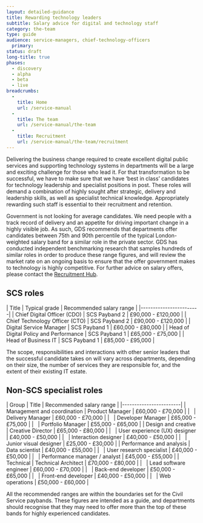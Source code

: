 ```yaml
---
layout: detailed-guidance
title: Rewarding technology leaders
subtitle: Salary advice for digital and technology staff
category: the-team
type: guide
audience: service-managers, chief-technology-officers
  primary: 
status: draft
long-title: true
phases:
  - discovery
  - alpha
  - beta
  - live
breadcrumbs:
  -
    title: Home
    url: /service-manual
  -
    title: The team
    url: /service-manual/the-team
  -
    title: Recruitment
    url: /service-manual/the-team/recruitment
---
```


Delivering the business change required to create excellent digital public services and supporting technology systems in departments will be a large and exciting challenge for those who lead it. For that transformation to be successful, we have to make sure that we have ‘best in class’ candidates for technology leadership and specialist positions in post. These roles will demand a combination of highly sought after strategic, delivery and leadership skills, as well as specialist technical knowledge. Appropriately rewarding such staff is essential to their recruitment and retention. 

Government is not looking for average candidates. We need people with a track record of delivery and an appetite for driving important change in a highly visible job. As such, GDS recommends that departments offer candidates between 75th and 90th percentile of the typical London-weighted salary band for a similar role in the private sector. GDS has conducted independent benchmarking research that samples hundreds of similar roles in order to produce these range figures, and will review the market rate on an ongoing basis to ensure that the offer government makes to technology is highly competitive. For further advice on salary offers, please contact the [Recruitment Hub](mailto:digitaltalent@digital.cabinet-office.gov.uk). 

## SCS roles

| Title | Typical grade | Recommended salary range |
|------------------------|
| Chief Digital Officer (CDO)  | SCS Payband 2 | £90,000 - £120,000 |
| Chief Technology Officer (CTO) | SCS Payband 2 | £90,000 - £120,000 |
| Digital Service Manager | SCS Payband 1 | £60,000 - £80,000 |
| Head of Digital Policy and Performance | SCS Payband 1 | £65,000 - £75,000 |
| Head of Business IT  | SCS Payband 1 | £85,000 - £95,000 |


The scope, responsibilities and interactions with other senior leaders that the successful candidate takes on will vary across departments, depending on their size, the number of services they are responsible for, and the extent of their existing IT estate. 

## Non-SCS specialist roles


| Group | Title | Recommended salary range |
|------------------------|
| Management and coordination | Product Manager | £60,000 - £70,000 |
| &nbsp;  | Delivery Manager | £60,000 - £70,000 |
| &nbsp; | Developer Manager | £65,000 - £75,000 |
| &nbsp; | Portfolio Manager | £55,000 - £65,000 |
| Design and creative  | Creative Director | £65,000 - £80,000 |
| &nbsp;  | User experience (UX) designer | £40,000 - £50,000 |
| &nbsp; | Interaction designer | £40,000 - £50,000 |
| &nbsp; | Junior visual designer | £25,000 - £30,000 |
| Performance and analysis | Data scientist | £40,000 - £55,000 |
| &nbsp;  | User research specialist | £40,000 - £50,000 |
| &nbsp; | Performance manager / analyst | £45,000 - £55,000 |
| Technical | Technical Architect | £70,000 - £80,000 |
| &nbsp;  | Lead software engineer | £60,000 - £70,000 |
| &nbsp; | Back-end developer | £50,000 - £65,000 |
| &nbsp; | Front-end developer | £40,000 - £50,000 |
| &nbsp; | Web operations | £50,000 - £60,000 |

All the recommended ranges are within the boundaries set for the Civil Service paybands. These figures are intended as a guide, and departments should recognise that they may need to offer more than the top of these bands for highly experienced candidates.
